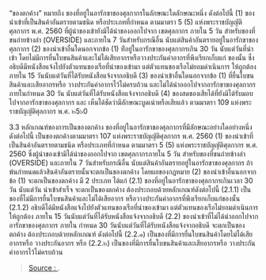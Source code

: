 

“ของตกค้าง” หมายถึง ของที่อยู่ในอารักขาของศุลกากรในลักษณะใดลักษณะหนึ่ง ดังต่อไปนี้
 (1) ของนําเข้าที่เป็นสินค้าอันตรายตามชนิด หรือประเภทที่กําหนด
ตามมาตรา 5 (5) แห่งพระราชบัญญัติศุลกากร พ.ศ. 2560 ที่ผู้นําของเข้ายังมิได้นําของออกไปจาก
เขตศุลกากร ภายใน 5 วัน สําหรับของที่ขนถ่ายข้างลํา (OVERSIDE) และภายใน 7 วันสําหรับกรณีอื่น
นับแต่สินค้าอันตรายอยู่ในอารักขาของศุลกากร
 (2) ของนําเข้าอื่นใดนอกจากข้อ (1) ท่ีอยู่ในอารักขาของศุลกากรเกิน 30 วัน
นับแต่วันที่นําเข้า โดยไม่มีการยื่นใบขนสินค้าและไม่ได้เสียอากรหรือวางประกันค่าอากรที่พึงเรียกเก็บแก่
ของนั้น ซึ่งอธิบดีมีหนังสือแจ้งไปยังตัวแทนของเรือที่นําของเข้ามา แต่ตัวแทนของเรือไม่ยอมดําเนินการ
ให้ถูกต้อง ภายใน 15 วันนับแต่วันที่ได้รับหนังสือแจ้งจากอธิบดี
 (3) ของนําเข้าอื่นใดนอกจากข้อ (1) ที่ยื่นใบขนสินค้าและเสียอากรหรือ
วางประกันค่าอากรไว้ไม่ครบถ้วน และไม่ได้นําออกไปจากอารักขาของศุลกากร ภายในกําหนด 30 วัน
นับแต่วันที่ได้รับหนังสือแจ้งจากอธิบดี
 (4) ของสดของเสียได้ที่ยังมิได้รับมอบไปจากอารักขาของศุลกากร และ
เห็นได้ชัดว่ามีลักษณะบูดเน่าหรือเสียแล้ว ตามมาตรา 109 แห่งพระราชบัญญัติศุลกากร พ.ศ. ๒5๖0

3.3 หลักเกณฑ์ของการเป็นของตกค้าง
 ของที่อยู่ในอารักขาของศุลกากรที่มีลักษณะอย่างใดอย่างหนึ่งดังต่อไปนี้
เป็นของตกค้างตามมาตรา 107 แห่งพระราชบัญญัติศุลกากร พ.ศ. 2560
 (1) ของนําเข้าที่เป็นสินค้าอันตรายตามชนิด หรือประเภทที่กําหนด
ตามมาตรา 5 (5) แห่งพระราชบัญญัติศุลกากร พ.ศ. 2560 ซึ่งผู้นําของเข้ามิได้นําของออกไปจาก
เขตศุลกากรภายใน 5 วัน สําหรับของที่ขนถ่ายข้างลํา (OVERSIDE) และภายใน 7 วันสําหรับกรณีอื่น
นับแต่สินค้าอันตรายอยู่ในอารักขาของศุลกากร ถ้าพ้นกําหนดแล้วสินค้าอันตรายนั้นจะตกเป็นของตกค้าง
โดยผลของกฎหมาย
 (2) ของนําเข้าอื่นนอกจากข้อ (1) จะตกเป็นของตกค้าง มี 2 ประเภท
ได้แก่
 (2.1) ของที่อยู่ในอารักขาของศุลกากรเกินเวลา 30 วัน นับแต่วัน
นําเข้าสําเร็จ จะตกเป็นของตกค้าง ต้องประกอบด้วยหลักเกณฑ์ดังต่อไปนี้
 (2.1.1) เป็นของที่ไม่มีการยื่นใบขนสินค้าและไม่ได้เสียอากร
หรือวางประกันค่าอากรที่พึงเรียกเก็บแก่ของนั้น
 (2.1.2) อธิบดีได้มีหนังสือแจ้งไปยังตัวแทนของเรือที่นําของเข้ามา
แต่ตัวแทนของเรือไม่ยอมดําเนินการให้ถูกต้อง ภายใน 15 วันนับแต่วันที่ได้รับหนังสือแจ้งจากอธิบดี
 (2.2) ของนําเข้าที่ไม่ได้นําออกไปจากอารักขาของศุลกากร ภายใน
กําหนด 30 วันนับแต่วันที่ได้รับหนังสือแจ้งจากอธิบดี จะตกเป็นของตกค้าง ต้องประกอบด้วยหลักเกณฑ์
ดังต่อไปนี้
 (2.2.๑) เป็นของที่มีการยื่นใบขนสินค้าโดยไม่ได้เสียอากรหรือ
วางประกันอากร หรือ
 (2.2.๒) เป็นของที่มีการยื่นใบขนสินค้าและเสียอากรหรือ
วางประกันค่าอากรไว้ไม่ครบถ้วน




> [Source : ](https://).
<!--stackedit_data:
eyJoaXN0b3J5IjpbLTc4NjgzNDQ4OSwtMTU5OTM3MTc3MV19
-->